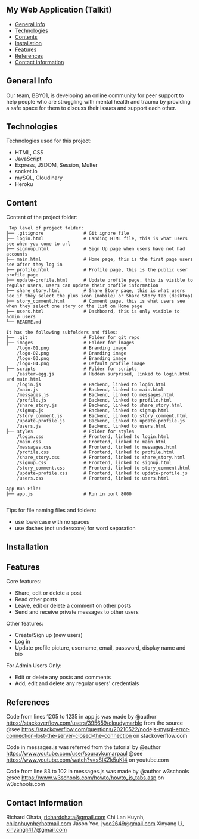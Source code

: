 ## My Web Application (Talkit)

* [General info](#general-info)
* [Technologies](#technologies)
* [Contents](#content)
* [Installation](#installation)
* [Features](#features)
* [References](#references)
* [Contact information](#contact-information)

## General Info
Our team, BBY01, is developing an online community for peer support to help people who are struggling with mental health and trauma by providing a safe space for them to discuss their issues and support each other.
	
## Technologies
Technologies used for this project:
* HTML, CSS
* JavaScript
* Express, JSDOM, Session, Multer
* socket.io
* mySQL, Cloudinary
* Heroku
	
## Content
Content of the project folder:

```
 Top level of project folder: 
├── .gitignore               # Git ignore file
├── login.html               # Landing HTML file, this is what users see when you come to url
├── signnup.html             # Sign Up page when users have not had accounts
├── main.html                # Home page, this is the first page users see after they log in
├── profile.html             # Profile page, this is the public user profile page
├── update-profile.html      # Update profile page, this is visible to regular users, users can update their profile information
├── share_story.html         # Share Story page, this is what users see if they select the plus icon (mobile) or Share Story tab (desktop)
├── story_comment.html       # Comment page, this is what users see when they select one story on the list on Home page
├── users.html               # Dashboard, this is only visible to admin users
└── README.md

It has the following subfolders and files:
├── .git                     # Folder for git repo
├── images                   # Folder for images
    /logo-01.png             # Branding image
    /logo-02.png             # Branding image
    /logo-03.png             # Branding image
    /logo-04.png             # Default profile image
├── scripts                  # Folder for scripts
    /easter-egg.js           # Hidden surprised, linked to login.html and main.html 
    /login.js                # Backend, linked to login.html
    /main.js                 # Backend, linked to main.html
    /messages.js             # Backend, linked to messages.html
    /profile.js              # Backend, linked to profile.html
    /share_story.js          # Backend, linked to share_story.html
    /signup.js               # Backend, linked to signup.html
    /story_comment.js        # Backend, linked to story_comment.html
    /update-profile.js       # Backend, linked to update-profile.js 
    /users.js                # Backend, linked to users.html
├── styles                   # Folder for styles
    /login.css               # Frontend, linked to login.html
    /main.css                # Frontend, linked to main.html
    /messages.css            # Frontend, linked to messages.html
    /profile.css             # Frontend, linked to profile.html
    /share_story.css         # Frontend, linked to share_story.html
    /signup.css              # Frontend, linked to signup.html
    /story_comment.css       # Frontend, linked to story_comment.html
    /update-profile.css      # Frontend, linked to update-profile.js 
    /users.css               # Frontend, linked to users.html

App Run File:
├── app.js                   # Run in port 8000


```

Tips for file naming files and folders:
* use lowercase with no spaces
* use dashes (not underscore) for word separation

## Installation


## Features
Core features:
* Share, edit or delete a post
* Read other posts
* Leave, edit or delete a comment on other posts
* Send and receive private messages to other users

Other features:
* Create/Sign up (new users)
* Log in
* Update profile picture, username, email, password, display name and bio

For Admin Users Only:
* Edit or delete any posts and comments
* Add, edit and delete any regular users' credentials

## References
Code from lines 1205 to 1235 in app.js was made by 
@author https://stackoverflow.com/users/395659/cloudymarble from the source 
@see https://stackoverflow.com/questions/20210522/nodejs-mysql-error-connection-lost-the-server-closed-the-connection 
on stackoverflow.com

Code in messages.js was referred from the tutorial by
@author https://www.youtube.com/user/souravkumarpaul
@see https://www.youtube.com/watch?v=sSIXZk5uKi4 on youtube.com

Code from line 83 to 102 in messages.js was made by 
@author w3schools
@see https://www.w3schools.com/howto/howto_js_tabs.asp on w3schools.com

## Contact Information
Richard Ohata, richardohata@gmail.com
Chi Lan Huynh, chilanhuynh@hotmail.com
Jason Yoo, jyoo2649@gmail.com
Xinyang Li, xinyangli417@gmail.com
